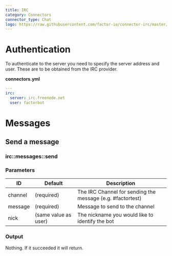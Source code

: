 ```yaml
---
title: IRC
category: Connectors
connector_type: Chat
logo: https://raw.githubusercontent.com/factor-io/connector-irc/master/logo.png
---
```


# Authentication
To authenticate to the server you need to specify the server address and user. These are to be obtained from the IRC provider.

**connectors.yml**

```yaml
---
irc:
  server: irc.freenode.net
  user: factorbot
```

# Messages

## Send a message
### irc::messages::send

### Parameters

ID | Default | Description
--- | --- | ---
channel | (required) | The IRC Channel for sending the message (e.g. #factortest)
message | (required) | Message to send to the channel
nick | (same value as user) | The nickname you would like to identify the bot


### Output
Nothing. If it succeeded it will return.